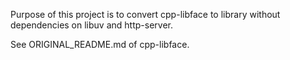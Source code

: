 Purpose of this project is to convert cpp-libface to library without dependencies on libuv and http-server.

See ORIGINAL_README.md of cpp-libface.